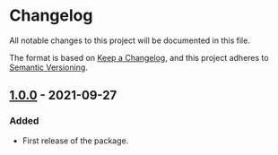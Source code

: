 # Changelog

All notable changes to this project will be documented in this file.

The format is based on [Keep a Changelog](https://keepachangelog.com/en/1.0.0/), and this project adheres to [Semantic
Versioning](https://semver.org/spec/v2.0.0.html).

## [1.0.0] - 2021-09-27

### Added

- First release of the package.

[1.0.0]: https://github.com/paulrberg/evm-bn/releases/tag/v1.0.0
